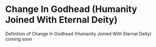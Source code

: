 # Change In Godhead (Humanity Joined With Eternal Deity)
Definition of Change In Godhead (Humanity Joined With Eternal Deity) coming soon
